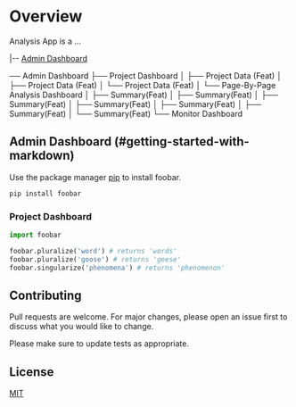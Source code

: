 # Overview

Analysis App is a ...



|--  [Admin Dashboard](#getting-started-with-markdown)

── Admin Dashboard
    ├── Project Dashboard
    │   ├── Project Data (Feat)
    │   ├── Project Data (Feat)
    │   └── Project Data (Feat)
    │       └── Page-By-Page Analysis Dashboard
    │           ├── Summary(Feat)
    │           ├── Summary(Feat)
    │           ├── Summary(Feat)
    │           ├── Summary(Feat)
    │           ├── Summary(Feat)
    │           ├── Summary(Feat)
    │           └── Summary(Feat)
    └── Monitor Dashboard





## Admin Dashboard (#getting-started-with-markdown)

Use the package manager [pip](https://pip.pypa.io/en/stable/) to install foobar.

```bash
pip install foobar
```

### Project Dashboard

```python
import foobar

foobar.pluralize('word') # returns 'words'
foobar.pluralize('goose') # returns 'geese'
foobar.singularize('phenomena') # returns 'phenomenon'
```

## Contributing
Pull requests are welcome. For major changes, please open an issue first to discuss what you would like to change.

Please make sure to update tests as appropriate.

## License
[MIT](https://choosealicense.com/licenses/mit/)
